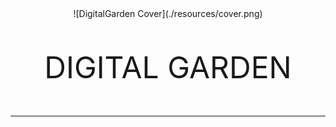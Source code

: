 <div>

<div style="text-align: center;"> 
  ![DigitalGarden Cover](./resources/cover.png) 
</div>

<p style="text-align: center; font-size: 48px;">DIGITAL GARDEN<p>

</div>

___
